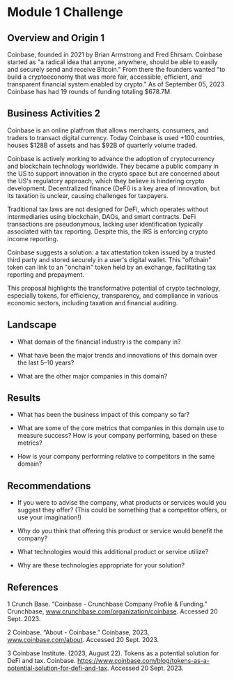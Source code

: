 # Module 1 Challenge

## Overview and Origin 1

Coinbase, founded in 2021 by Brian Armstrong and Fred Ehrsam. Coinbase started as "a radical idea that anyone, anywhere, should be able to easily and securely send and receive Bitcoin." From there the founders wanted "to build a cryptoeconomy that was more fair, accessible, efficient, and transparent financial system enabled by crypto." As of September 05, 2023 Coinbase has had 19 rounds of funding totaling $678.7M.


## Business Activities 2

Coinbase is an online platfrom that allows merchants, consumers, and traders to transact digital currency. Today Coinbase is used +100 countries, houses $128B of assets and has $92B of quarterly volume traded. 

Coinbase is actively working to advance the adoption of cryptocurrency and blockchain technology worldwide. They became a public company in the US to support innovation in the crypto space but are concerned about the US's regulatory approach, which they believe is hindering crypto development. Decentralized finance (DeFi) is a key area of innovation, but its taxation is unclear, causing challenges for taxpayers.

Traditional tax laws are not designed for DeFi, which operates without intermediaries using blockchain, DAOs, and smart contracts. DeFi transactions are pseudonymous, lacking user identification typically associated with tax reporting. Despite this, the IRS is enforcing crypto income reporting.

Coinbase suggests a solution: a tax attestation token issued by a trusted third party and stored securely in a user's digital wallet. This "offchain" token can link to an "onchain" token held by an exchange, facilitating tax reporting and prepayment.

This proposal highlights the transformative potential of crypto technology, especially tokens, for efficiency, transparency, and compliance in various economic sectors, including taxation and financial auditing.



## Landscape

* What domain of the financial industry is the company in?

* What have been the major trends and innovations of this domain over the last 5–10 years?

* What are the other major companies in this domain?


## Results

* What has been the business impact of this company so far?

* What are some of the core metrics that companies in this domain use to measure success? How is your company performing, based on these metrics?

* How is your company performing relative to competitors in the same domain?


## Recommendations

* If you were to advise the company, what products or services would you suggest they offer? (This could be something that a competitor offers, or use your imagination!)

* Why do you think that offering this product or service would benefit the company?

* What technologies would this additional product or service utilize?

* Why are these technologies appropriate for your solution?




## References

1 Crunch Base. “Coinbase - Crunchbase Company Profile & Funding.” Crunchbase, www.crunchbase.com/organization/coinbase. Accessed 20 Sept. 2023.

2 Coinbase. “About - Coinbase.” Coinbase, 2023, www.coinbase.com/about. Accessed 20 Sept. 2023.

3 Coinbase Institute. (2023, August 22). Tokens as a potential solution for DeFi and tax. Coinbase. https://www.coinbase.com/blog/tokens-as-a-potential-solution-for-defi-and-tax. Accessed 20 Sept. 2023.

